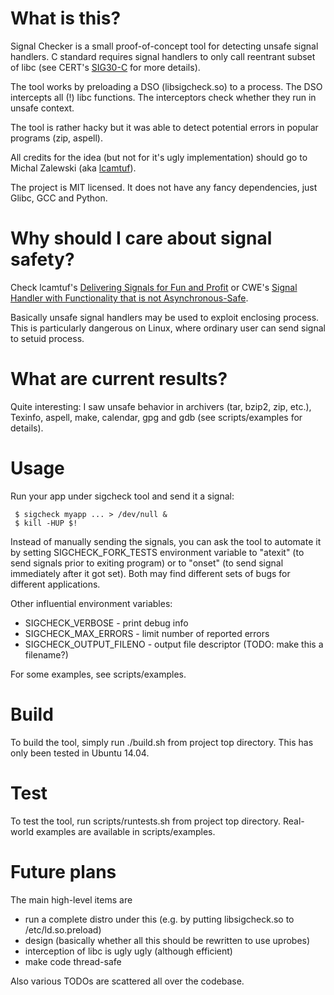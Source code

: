 # What is this?

Signal Checker is a small proof-of-concept tool for detecting
unsafe signal handlers. C standard requires signal handlers
to only call reentrant subset of libc (see CERT's [SIG30-C](https://wiki.sei.cmu.edu/confluence/display/c/SIG30-C.+Call+only+asynchronous-safe+functions+within+signal+handlers) for more details).

The tool works by preloading a DSO (libsigcheck.so) to a process.
The DSO intercepts all (!) libc functions. The interceptors check
whether they run in unsafe context.

The tool is rather hacky but it was able to detect potential errors
in popular programs (zip, aspell).

All credits for the idea (but not for it's ugly implementation)
should go to Michal Zalewski (aka [lcamtuf](http://lcamtuf.coredump.cx)).

The project is MIT licensed. It does not have any fancy dependencies,
just Glibc, GCC and Python.

# Why should I care about signal safety?

Check lcamtuf's [Delivering Signals for Fun and Profit](http://lcamtuf.coredump.cx/signals.txt) or CWE's
[Signal Handler with Functionality that is not Asynchronous-Safe](https://cwe.mitre.org/data/definitions/828.html).

Basically unsafe signal handlers may be used to exploit enclosing process.
This is particularly dangerous on Linux, where ordinary user can send signal
to setuid process.

# What are current results?

Quite interesting: I saw unsafe behavior in archivers (tar, bzip2, zip, etc.),
Texinfo, aspell, make, calendar, gpg and gdb (see scripts/examples for details).

# Usage

Run your app under sigcheck tool and send it a signal:

```
 $ sigcheck myapp ... > /dev/null &
 $ kill -HUP $!
```

Instead of manually sending the signals, you can ask the tool to automate it
by setting SIGCHECK\_FORK\_TESTS environment variable to "atexit"
(to send signals prior to exiting program) or to "onset"
(to send signal immediately after it got set). Both may find different sets of
bugs for different applications.

Other influential environment variables:
* SIGCHECK\_VERBOSE        - print debug info
* SIGCHECK\_MAX\_ERRORS     - limit number of reported errors
* SIGCHECK\_OUTPUT\_FILENO - output file descriptor (TODO: make this a filename?)

For some examples, see scripts/examples.

# Build

To build the tool, simply run ./build.sh from project top directory.
This has only been tested in Ubuntu 14.04.

# Test

To test the tool, run scripts/runtests.sh from project top directory.
Real-world examples are available in scripts/examples.

# Future plans

The main high-level items are
* run a complete distro under this (e.g. by putting libsigcheck.so to /etc/ld.so.preload)
* design (basically whether all this should be rewritten to use uprobes)
* interception of libc is ugly ugly (although efficient)
* make code thread-safe

Also various TODOs are scattered all over the codebase.

